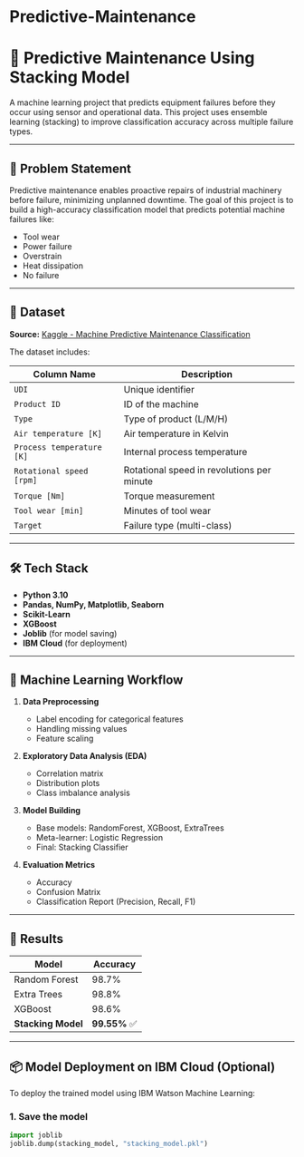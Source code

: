 # Predictive-Maintenance

# 🔧 Predictive Maintenance Using Stacking Model

A machine learning project that predicts equipment failures before they occur using sensor and operational data. This project uses ensemble learning (stacking) to improve classification accuracy across multiple failure types.

---

## 📌 Problem Statement

Predictive maintenance enables proactive repairs of industrial machinery before failure, minimizing unplanned downtime. The goal of this project is to build a high-accuracy classification model that predicts potential machine failures like:

- Tool wear
- Power failure
- Overstrain
- Heat dissipation
- No failure

---

## 📁 Dataset

**Source:** [Kaggle - Machine Predictive Maintenance Classification](https://www.kaggle.com/datasets/shivamb/machine-predictive-maintenance-classification)

The dataset includes:

| Column Name | Description |
|-------------|-------------|
| `UDI` | Unique identifier |
| `Product ID` | ID of the machine |
| `Type` | Type of product (L/M/H) |
| `Air temperature [K]` | Air temperature in Kelvin |
| `Process temperature [K]` | Internal process temperature |
| `Rotational speed [rpm]` | Rotational speed in revolutions per minute |
| `Torque [Nm]` | Torque measurement |
| `Tool wear [min]` | Minutes of tool wear |
| `Target` | Failure type (multi-class) |

---

## 🛠️ Tech Stack

- **Python 3.10**
- **Pandas, NumPy, Matplotlib, Seaborn**
- **Scikit-Learn**
- **XGBoost**
- **Joblib** (for model saving)
- **IBM Cloud** (for deployment)

---

## 🧠 Machine Learning Workflow

1. **Data Preprocessing**
   - Label encoding for categorical features
   - Handling missing values
   - Feature scaling

2. **Exploratory Data Analysis (EDA)**
   - Correlation matrix
   - Distribution plots
   - Class imbalance analysis

3. **Model Building**
   - Base models: RandomForest, XGBoost, ExtraTrees
   - Meta-learner: Logistic Regression
   - Final: Stacking Classifier

4. **Evaluation Metrics**
   - Accuracy
   - Confusion Matrix
   - Classification Report (Precision, Recall, F1)

---

## 🎯 Results

| Model              | Accuracy |
|--------------------|----------|
| Random Forest      | 98.7%    |
| Extra Trees        | 98.8%    |
| XGBoost            | 98.6%    |
| **Stacking Model** | **99.55%** ✅ |

---

## 📦 Model Deployment on IBM Cloud (Optional)

To deploy the trained model using IBM Watson Machine Learning:

### 1. Save the model

```python
import joblib
joblib.dump(stacking_model, "stacking_model.pkl")
